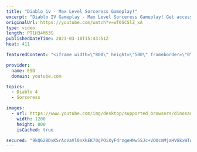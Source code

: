 ```yaml
---
title: "Diablo iv - Max Level Sorceress Gameplay!"
excerpt: "Diablo IV Gameplay - Max Level Sorceress Gameplay! Get access to the open/closed beta for Diablo by pre-purchasing the ..."
originalUrl: https://youtube.com/watch?v=wT0SCSlZ_xA
type: video
length: PT1H34M53S
publishedDateTime: 2023-03-18T15:43:51Z
heat: 411

featuredContent: "<iframe width=\"800\" height=\"500\" frameborder=\"0\" src=\"https://www.youtube.com/embed/wT0SCSlZ_xA\" allow=\"accelerometer; autoplay; encrypted-media; gyroscope; picture-in-picture\" allowfullscreen></iframe>"

provider:
  name: ESO
  domain: youtube.com

topics:
  - Diablo 4
  - Sorceress

images:
  - url: https://www.youtube.com/img/desktop/supported_browsers/dinosaur.png
    width: 1200
    height: 800
    isCached: true

secured: "9kQ62BDvKSrAoVaVl0nXkEK70gPOiXyFdrzgeHNw5SJc+VOOcmMjaHVGkxWTATMhPUKZvQknbhGONXHqaPR3OxTDIOnOMEgmPjzRbWUQMXTgu3p1okzrq8blbJQeyi8jqc6bEvTN5hgGM1Q3bwfGw/dHf+Z0fplk6oh0XB4xOizZrC7XIG8rWrDJtKmJyRphKWvdi+kQ4gDH5qcuVw+b57nT1+MXwyufhqCwCPOR46EQNB9mtW2y7LwrKFIY8Gi+GyHjtYh32YcIIArnMaU79hhAecC4KmhqtmUXOUk0wV47q66MhbepY0OnTYFAoFrfWVDTiHAJAPWblEiE6uIjXD6USaERDRyKrdBY+0tQmFvv2a2TybOBCSKDPxVae/XGmhE7RhK8mbc3I890dqDFoiyzBt5XApxMbAxLHPHGdKI=;nqrLveoi595NhX1XnH5FgQ=="
---
```


